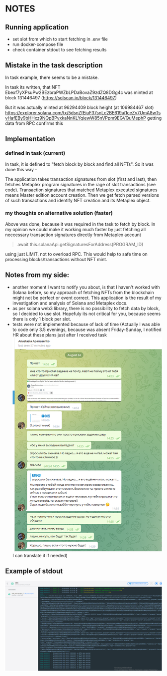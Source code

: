 # NOTES

## Running application

- set slot from which to start fetching in .env file
- run docker-compose file
- check container stdout to see fetching results

## Mistake in the task description

In task example, there seems to be a mistake.

In task its written, that NFT Ebexf7yXPsuPw2BEzbraPWZbLPDaBovaZ9zdZQ8DGg4c was minted at block
131446497 (https://solscan.io/block/131446497)

But it was actually minted at 96294409 block height (at 106984467 slot)
https://explorer.solana.com/tx/5dsnZfEiuF37snLc2BE619ui1ceZv7UmA8wTsvHafEBy9bHHxz9NQpBPvxkaNnKLYqiewW85nVPpm9EGVQuMephP
getting data from RPC confirms this

## Implementation

### defined in task (current)

In task, it is defined to "fetch block by block and find all NFTs". So it was done this way -

The application takes transaction signatures from slot (first and last), then fetches Metaplex program signatures in
the rage of slot transactions (see code). Transaction signatures that matched Metaplex executed signatures means
Master edition account creation. Then we get fetch parsed versions of such transactions and identify NFT creation and
its Metaplex object.

### my thoughts on alternative solution (faster)

Above was done, because it was required in the task to fetch by block. In my opinion we could make it working much
faster by just fetching all neccessary transaction signatures directly from Metaplex account
> await this.solanaApi.getSignaturesForAddress(PROGRAM_ID)

using just LIMIT, not to overload RPC. This would help to safe time on processing blocks/transactions without NFT mint.

## Notes from my side:

- another moment I want to notify you about, is that I haven't worked with Solana before, so my approach of fetching
  NFTs from the blockchain might not be perfect or event correct. This application is the result of my investigation and
  analysis of Solana and Metaplex docs.
- as per solana web3 library, there is no possibility to fetch data by block, so I decided to use slot. Hopefuly its not
  critical for you, because seems there is only 1 block per slot.
- tests were not implemented because of lack of time (Actually I was able to code only 3.5 evenings, because was absent
  Friday-Sunday, I notified HR about these plans just after I received task ![img.png](img.png) I can translate it if
  needed)

## Example of stdout

![img_1.png](img_1.png)